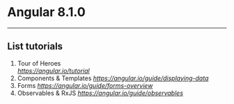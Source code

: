 # Angular 8.1.0
---
## List tutorials 
1. Tour of Heroes  
  *https://angular.io/tutorial*
2. Components & Templates
  *https://angular.io/guide/displaying-data*
3. Forms
  *https://angular.io/guide/forms-overview*
4. Observables & RxJS
  *https://angular.io/guide/observables*
